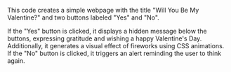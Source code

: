 This code creates a simple webpage with the title "Will You Be My Valentine?" and two buttons labeled "Yes" and "No".

If the "Yes" button is clicked, it displays a hidden message below the buttons, expressing gratitude and wishing a happy Valentine's Day. Additionally, it generates a visual effect of fireworks using CSS animations.
If the "No" button is clicked, it triggers an alert reminding the user to think again.
